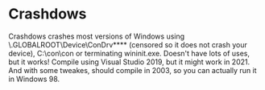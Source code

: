 # Crashdows
Crashdows crashes most versions of Windows using \\.GLOBALROOT\Device\ConDrv\**** (censored so it does not crash your device), C:\con\con or terminating wininit.exe.
Doesn't have lots of uses, but it works!
Compile using Visual Studio 2019, but it might work in 2021. And with some tweakes, should compile in 2003, so you can actually run it in Windows 98.
